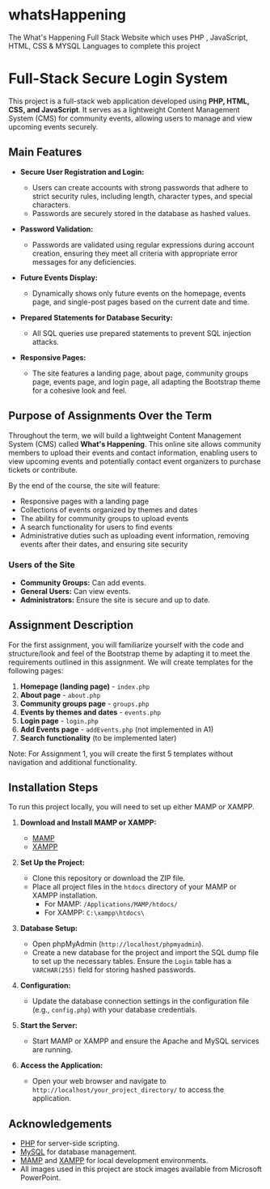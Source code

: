 # whatsHappening
The What's Happening Full Stack Website which uses PHP , JavaScript, HTML, CSS &amp; MYSQL Languages to complete this project
# Full-Stack Secure Login System

This project is a full-stack web application developed using **PHP, HTML, CSS, and JavaScript**. It serves as a lightweight Content Management System (CMS) for community events, allowing users to manage and view upcoming events securely.

## Main Features

- **Secure User Registration and Login:**
  - Users can create accounts with strong passwords that adhere to strict security rules, including length, character types, and special characters.
  - Passwords are securely stored in the database as hashed values.

- **Password Validation:**
  - Passwords are validated using regular expressions during account creation, ensuring they meet all criteria with appropriate error messages for any deficiencies.

- **Future Events Display:**
  - Dynamically shows only future events on the homepage, events page, and single-post pages based on the current date and time.

- **Prepared Statements for Database Security:**
  - All SQL queries use prepared statements to prevent SQL injection attacks.

- **Responsive Pages:**
  - The site features a landing page, about page, community groups page, events page, and login page, all adapting the Bootstrap theme for a cohesive look and feel.

## Purpose of Assignments Over the Term

Throughout the term, we will build a lightweight Content Management System (CMS) called **What's Happening**. This online site allows community members to upload their events and contact information, enabling users to view upcoming events and potentially contact event organizers to purchase tickets or contribute.

By the end of the course, the site will feature:
- Responsive pages with a landing page
- Collections of events organized by themes and dates
- The ability for community groups to upload events
- A search functionality for users to find events
- Administrative duties such as uploading event information, removing events after their dates, and ensuring site security

### Users of the Site
- **Community Groups:** Can add events.
- **General Users:** Can view events.
- **Administrators:** Ensure the site is secure and up to date.

## Assignment Description

For the first assignment, you will familiarize yourself with the code and structure/look and feel of the Bootstrap theme by adapting it to meet the requirements outlined in this assignment. We will create templates for the following pages:
1. **Homepage (landing page)** - `index.php`
2. **About page** - `about.php`
3. **Community groups page** - `groups.php`
4. **Events by themes and dates** - `events.php`
5. **Login page** - `login.php`
6. **Add Events page** - `addEvents.php` (not implemented in A1)
7. **Search functionality** (to be implemented later)

Note: For Assignment 1, you will create the first 5 templates without navigation and additional functionality.

## Installation Steps

To run this project locally, you will need to set up either MAMP or XAMPP.

1. **Download and Install MAMP or XAMPP:**
   - [MAMP](https://www.mamp.info/en/downloads/)
   - [XAMPP](https://www.apachefriends.org/index.html)

2. **Set Up the Project:**
   - Clone this repository or download the ZIP file.
   - Place all project files in the `htdocs` directory of your MAMP or XAMPP installation.
     - For MAMP: `/Applications/MAMP/htdocs/`
     - For XAMPP: `C:\xampp\htdocs\`

3. **Database Setup:**
   - Open phpMyAdmin (`http://localhost/phpmyadmin`).
   - Create a new database for the project and import the SQL dump file to set up the necessary tables. Ensure the `Login` table has a `VARCHAR(255)` field for storing hashed passwords.

4. **Configuration:**
   - Update the database connection settings in the configuration file (e.g., `config.php`) with your database credentials.

5. **Start the Server:**
   - Start MAMP or XAMPP and ensure the Apache and MySQL services are running.

6. **Access the Application:**
   - Open your web browser and navigate to `http://localhost/your_project_directory/` to access the application.


## Acknowledgements

- [PHP](https://www.php.net/) for server-side scripting.
- [MySQL](https://www.mysql.com/) for database management.
- [MAMP](https://www.mamp.info/en/) and [XAMPP](https://www.apachefriends.org/index.html) for local development environments.
- All images used in this project are stock images available from Microsoft PowerPoint.
